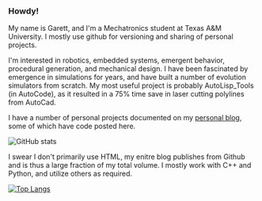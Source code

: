 ### Howdy!
My name is Garett, and I'm a Mechatronics student at Texas A&M University. I mostly use github for versioning and sharing of personal projects. 

I'm interested in robotics, embedded systems, emergent behavior, procedural generation, and mechanical design. I have been fascinated by emergence in simulations for years, and have built a number of evolution simulators from scratch. My most useful project is probably AutoLisp_Tools (in AutoCode), as it resulted in a 75% time save in laser cutting polylines from AutoCad.

I have a number of personal projects documented on my [personal blog](https://garettmorrison.net), some of which have code posted here.

![GitHub stats](https://github-readme-stats.vercel.app/api?username=GarettMorrison&theme=radical&show_icons=true&count_private=true&hide=issues,contribs)

I swear I don't primarily use HTML, my enitre blog publishes from Github and is thus a large fraction of my total volume. I mostly work with C++ and Python, and utilize others as required. 

[![Top Langs](https://github-readme-stats.vercel.app/api/top-langs/?username=GarettMorrison&theme=radical&langs_count=12)](https://github.com/GarettMorrison/github-readme-stats)


<!--
**GarettMorrison/GarettMorrison** is a ✨ _special_ ✨ repository because its `README.md` (this file) appears on your GitHub profile.

Here are some ideas to get you started:

- 🔭 I’m currently working on ...
- 🌱 I’m currently learning ...
- 👯 I’m looking to collaborate on ...
- 🤔 I’m looking for help with ...
- 💬 Ask me about ...
- 📫 How to reach me: ...
- 😄 Pronouns: ...
- ⚡ Fun fact: ...
-->
